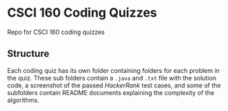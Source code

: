 # CSCI 160 Coding Quizzes

 Repo for CSCI 160 coding quizzes

## Structure

 Each coding quiz has its own folder containing folders for each problem in the quiz. These sub folders contain a `.java` and `.txt` file with the solution code, a screenshot of the passed _HackerRank_ test cases, and some of the subfolders contain README documents explaining the complexity of the algorithms.
